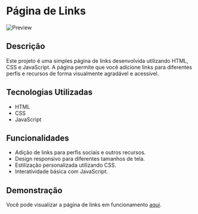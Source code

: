 # Página de Links

![Preview](link-para-screenshot-ou-gif-da-página)

## Descrição

Este projeto é uma simples página de links desenvolvida utilizando HTML, CSS e JavaScript. A página permite que você adicione links para diferentes perfis e recursos de forma visualmente agradável e acessível.

## Tecnologias Utilizadas

- HTML
- CSS
- JavaScript

## Funcionalidades

- Adição de links para perfis sociais e outros recursos.
- Design responsivo para diferentes tamanhos de tela.
- Estilização personalizada utilizando CSS.
- Interatividade básica com JavaScript.

## Demonstração

Você pode visualizar a página de links em funcionamento [aqui](link-para-página-hospedada).
